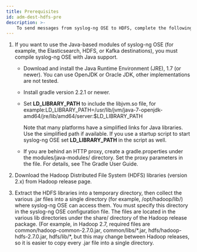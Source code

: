 ```yaml
---
title: Prerequisites
id: adm-dest-hdfs-pre
description: >-
    To send messages from syslog-ng OSE to HDFS, complete the following steps.
---
```


1. If you want to use the Java-based modules of syslog-ng OSE (for
    example, the Elasticsearch, HDFS, or Kafka destinations), you must
    compile syslog-ng OSE with Java support.

    - Download and install the Java Runtime Environment (JRE), 1.7 (or
        newer). You can use OpenJDK or Oracle JDK, other implementations
        are not tested.

    - Install gradle version 2.2.1 or
        newer.

    - Set **LD_LIBRARY_PATH** to include the libjvm.so file, for
        example:LD_LIBRARY_PATH=/usr/lib/jvm/java-7-openjdk-amd64/jre/lib/amd64/server:$LD_LIBRARY_PATH

        Note that many platforms have a simplified links for Java
        libraries. Use the simplified path if available. If you use a
        startup script to start syslog-ng OSE set **LD_LIBRARY_PATH**
        in the script as well.

    - If you are behind an HTTP proxy, create a gradle.properties
        under the modules/java-modules/ directory. Set the proxy
        parameters in the file. For details, see The Gradle User Guide.

2. Download the Hadoop Distributed File System (HDFS) libraries
    (version 2.x) from Hadoop release page.

3. Extract the HDFS libraries into a temporary directory, then collect
    the various .jar files into a single directory (for example,
    /opt/hadoop/lib/) where syslog-ng OSE can access them. You must
    specify this directory in the syslog-ng OSE configuration file. The
    files are located in the various lib directories under the share/
    directory of the Hadoop release package. (For example, in Hadoop
    2.7, required files are common/hadoop-common-2.7.0.jar,
    common/libs/\*.jar, hdfs/hadoop-hdfs-2.7.0.jar, hdfs/lib/\*, but
    this may change between Hadoop releases, so it is easier to copy
    every .jar file into a single directory.

